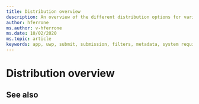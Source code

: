 ```yaml
---
title: Distribution overview
description: An overview of the different distribution options for various supported platforms and publishing stores. 
author: hferrone
ms.author: v-hferrone
ms.date: 10/02/2020
ms.topic: article
keywords: app, uwp, submit, submission, filters, metadata, system requirements, keywords, wack, certification, package, appx, merchandising
---
```



# Distribution overview

## See also